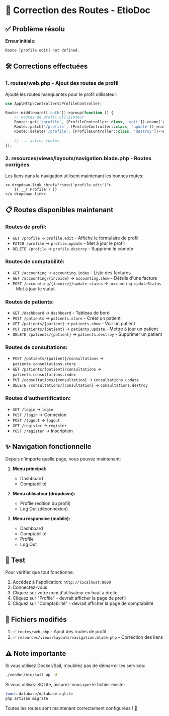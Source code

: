 # 🔧 Correction des Routes - EtioDoc

## ✅ Problème résolu

**Erreur initiale:**
```
Route [profile.edit] not defined.
```

## 🛠️ Corrections effectuées

### 1. **routes/web.php** - Ajout des routes de profil

Ajouté les routes manquantes pour le profil utilisateur:

```php
use App\Http\Controllers\ProfileController;

Route::middleware(['auth'])->group(function () {
    // Routes de profil utilisateur
    Route::get('/profile', [ProfileController::class, 'edit'])->name('profile.edit');
    Route::patch('/profile', [ProfileController::class, 'update'])->name('profile.update');
    Route::delete('/profile', [ProfileController::class, 'destroy'])->name('profile.destroy');
    
    // ... autres routes
});
```

### 2. **resources/views/layouts/navigation.blade.php** - Routes corrigées

Les liens dans la navigation utilisent maintenant les bonnes routes:

```blade
<x-dropdown-link :href="route('profile.edit')">
    {{ __('Profile') }}
</x-dropdown-link>
```

## 📋 Routes disponibles maintenant

### Routes de profil:
- `GET /profile` → `profile.edit` - Affiche le formulaire de profil
- `PATCH /profile` → `profile.update` - Met à jour le profil
- `DELETE /profile` → `profile.destroy` - Supprime le compte

### Routes de comptabilité:
- `GET /accounting` → `accounting.index` - Liste des factures
- `GET /accounting/{invoice}` → `accounting.show` - Détails d'une facture
- `POST /accounting/{invoice}/update-status` → `accounting.updateStatus` - Met à jour le statut

### Routes de patients:
- `GET /dashboard` → `dashboard` - Tableau de bord
- `POST /patients` → `patients.store` - Créer un patient
- `GET /patients/{patient}` → `patients.show` - Voir un patient
- `PUT /patients/{patient}` → `patients.update` - Mettre à jour un patient
- `DELETE /patients/{patient}` → `patients.destroy` - Supprimer un patient

### Routes de consultations:
- `POST /patients/{patient}/consultations` → `patients.consultations.store`
- `GET /patients/{patient}/consultations` → `patients.consultations.index`
- `PUT /consultations/{consultation}` → `consultations.update`
- `DELETE /consultations/{consultation}` → `consultations.destroy`

### Routes d'authentification:
- `GET /login` → `login`
- `POST /login` → Connexion
- `POST /logout` → `logout`
- `GET /register` → `register`
- `POST /register` → Inscription

## ✨ Navigation fonctionnelle

Depuis n'importe quelle page, vous pouvez maintenant:

1. **Menu principal:**
   - Dashboard
   - Comptabilité
   
2. **Menu utilisateur (dropdown):**
   - Profile (édition du profil)
   - Log Out (déconnexion)

3. **Menu responsive (mobile):**
   - Dashboard
   - Comptabilité
   - Profile
   - Log Out

## 🚀 Test

Pour vérifier que tout fonctionne:

1. Accédez à l'application: `http://localhost:8000`
2. Connectez-vous
3. Cliquez sur votre nom d'utilisateur en haut à droite
4. Cliquez sur "Profile" - devrait afficher la page de profil
5. Cliquez sur "Comptabilité" - devrait afficher la page de comptabilité

## 📝 Fichiers modifiés

1. ✅ `routes/web.php` - Ajout des routes de profil
2. ✅ `resources/views/layouts/navigation.blade.php` - Correction des liens

## ⚠️ Note importante

Si vous utilisez Docker/Sail, n'oubliez pas de démarrer les services:

```bash
./vendor/bin/sail up -d
```

Si vous utilisez SQLite, assurez-vous que le fichier existe:

```bash
touch database/database.sqlite
php artisan migrate
```

Toutes les routes sont maintenant correctement configurées ! 🎉
